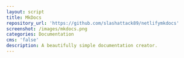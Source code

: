 ```yaml
---
layout: script
title: MkDocs
repository_url: 'https://github.com/slashattack89/netlifymkdocs'
screenshot: /images/mkdocs.png
categories: Documentation
cms: 'false'
description: A beautifully simple documentation creator.
---
```


